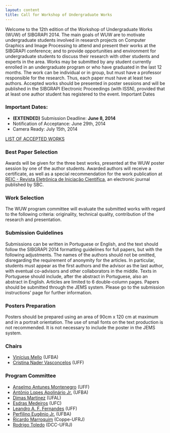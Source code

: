 ```yaml
---
layout: content
title: Call for Workshop of Undergraduate Works
---
```


Welcome to the 12th edition of the Workshop of Undergraduate Works
(WUW) of SIBGRAPI 2014. The main goals of WUW are to motivate
undergraduate students involved in research projects on Computer
Graphics and Image Processing to attend and present their works at the
SIBGRAPI conference; and to provide opportunities and environment for
undergraduate students to discuss their research with other students
and experts in the area. Works may be submitted by any student
currently enrolled in an undergraduate program or who have graduated
in the last 12 months. The work can be individual or in group, but
must have a professor responsible for the research. Thus, each paper
must have at least two authors. Accepted works should be presented in
poster sessions and will be published in the SIBGRAPI Electronic
Proceedings (with ISSN), provided that at least one author student has
registered to the event.  Important Dates

### Important Dates:

- **(EXTENDED)** Submission Deadline: **June 8, 2014**
- Notification of Acceptance:  June 29th, 2014
- Camera Ready: July 15th, 2014

[LIST OF ACCEPTED WORKS](SIBGRAPI2014-WUW-posters.html)

### Best Paper Selection

Awards will be given for the three best works, presented at the WUW
poster session by one of the author students. Awarded authors will
receive a certificate, as well as a special recommendation for the
work publication at
[REIC - Revista Eletrônica de Iniciação Científica](http://seer.ufrgs.br/reic),
an electronic journal published by SBC.

### Work Selection

The WUW program committee will evaluate the submitted works with
regard to the following criteria: originality, technical quality,
contribution of the research and presentation.

### Submission Guidelines

Submissions can be written in Portuguese or English, and the text
should follow the SIBGRAPI 2014 formatting guidelines for full papers,
but with the following adjustments. The names of the authors should
not be omitted, disregarding the requirement of anonymity for the
articles. In particular, students must appear as the first authors and
the advisor as the last author, with eventual co-advisors and other
collaborators in the middle. Texts in Portuguese should include, after
the abstract in Portuguese, also an abstract in English. Articles are
limited to 6 double-column pages. Papers should be submitted through
the JEMS system. Please go to the submission instructions' page for
further information.

### Posters Preparation

Posters should be prepared using an area of 90cm x 120 cm at maximum
and in a portrait orientation. The use of small fonts on the text
production is not recommended. It is not necessary to include the
poster in the JEMS system.

### Chairs

- [Vinícius Mello](http://www.dmat.ufba.br/~vinicius.mello/) (UFBA) 
- [Cristina Nader Vasconcelos](http://www2.ic.uff.br/~crisnv/index.php) (UFF) 

### Program Committee

- [Anselmo Antunes Montenegro](http://www2.ic.uff.br/~anselmo/) (UFF)
- [Antônio Lopes Apolinário Jr.](http://lattes.cnpq.br/2847901878340953) (UFBA)
- [Dimas Martinez](http://www.im.ufal.br/professor/dimas/) (UFAL)
- [Esdras Medeiros](http://www.mat.ufc.br/~esdras/) (UFC)
- [Leandro A. F. Fernandes](http://www2.ic.uff.br/~laffernandes/) (UFF)
- [Perfilino Eugênio Jr.](http://lattes.cnpq.br/1039996010768964) (UFBA)
- [Ricardo Marroquim](http://www.lcg.ufrj.br/Members/ricardo) (Coppe-UFRJ)
- [Rodrigo Toledo](http://www.rodrigodetoledo.com/homepage/) (DCC-UFRJ)
